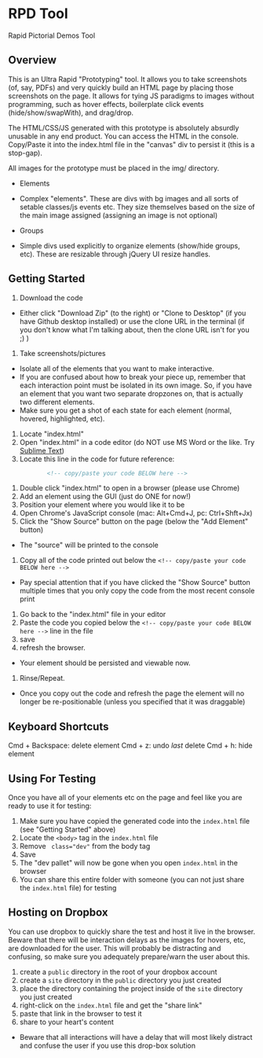 RPD Tool
===

Rapid Pictorial Demos Tool

Overview
----

This is an Ultra Rapid "Prototyping" tool. It allows you to take screenshots (of, say, PDFs) and very quickly build an HTML page by placing those screenshots on the page. It allows for tying JS paradigms to images without programming, such as hover effects, boilerplate click events (hide/show/swapWith), and drag/drop.

The HTML/CSS/JS generated with this prototype is absolutely absurdly unusable in any end product. You can access the HTML in the console. Copy/Paste it into the index.html file in the "canvas" div to persist it (this is a stop-gap).

All images for the prototype must be placed in the img/ directory.


* Elements
 * Complex "elements". These are divs with bg images and all sorts of setable classes/js events etc. They size themselves based on the size of the main image assigned (assigning an image is not optional)

* Groups
 * Simple divs used explicitly to organize elements (show/hide groups, etc). These are resizable through jQuery UI resize handles.


Getting Started
-----

1. Download the code
 * Either click "Download Zip" (to the right) or "Clone to Desktop" (if you have Github desktop installed) or use the clone URL in the terminal (if you don't know what I'm talking about, then the clone URL isn't for you ;) )
1. Take screenshots/pictures
 * Isolate all of the elements that you want to make interactive.
 * If you are confused about how to break your piece up, remember that each interaction point must be isolated in its own image. So, if you have an element that you want two separate dropzones on, that is actually two different elements.
 * Make sure you get a shot of each state for each element (normal, hovered, highlighted, etc).
1. Locate "index.html"
1. Open "index.html" in a code editor (do NOT use MS Word or the like. Try [Sublime Text](http://www.sublimetext.com/3))
1. Locate this line in the code for future reference:
 ```HTML
			<!-- copy/paste your code BELOW here -->

 ```
1. Double click "index.html" to open in a browser (please use Chrome)
1. Add an element using the GUI (just do ONE for now!)
1. Position your element where you would like it to be
1. Open Chrome's JavaScript console (mac: Alt+Cmd+J, pc: Ctrl+Shft+Jx)
1. Click the "Show Source" button on the page (below the "Add Element" button)
 * The "source" will be printed to the console
1. Copy all of the code printed out below the `<!-- copy/paste your code BELOW here -->`
 * Pay special attention that if you have clicked the "Show Source" button multiple times that you only copy the code from the most recent console print
1. Go back to the "index.html" file in your editor
1. Paste the code you copied below the `<!-- copy/paste your code BELOW here -->` line in the file
1. save
1. refresh the browser.
 * Your element should be persisted and viewable now.
1. Rinse/Repeat.
 * Once you copy out the code and refresh the page the element will no longer be re-positionable (unless you specified that it was draggable)


Keyboard Shortcuts
--------
Cmd + Backspace: delete element
Cmd + z: undo *last* delete
Cmd + h: hide element


Using For Testing
------

Once you have all of your elements etc on the page and feel like you are ready to use it for testing:

1. Make sure you have copied the generated code into the `index.html` file (see "Getting Started" above)
2. Locate the `<body>` tag in the `index.html` file
3. Remove ` class="dev"` from the body tag
4. Save
5. The "dev pallet" will now be gone when you open `index.html` in the browser
6. You can share this entire folder with someone (you can not just share the `index.html` file) for testing


Hosting on Dropbox
-----
You can use dropbox to quickly share the test and host it live in the browser. Beware that there will be interaction delays as the images for hovers, etc, are downloaded for the user. This will probably be distracting and confusing, so make sure you adequately prepare/warn the user about this.

1. create a `public` directory in the root of your dropbox account
2. create a `site` directory in the `public` directory you just created
3. place the directory containing the project inside of the `site` directory you just created
4. right-click on the `index.html` file and get the "share link"
5. paste that link in the browser to test it
6. share to your heart's content
 * Beware that all interactions will have a delay that will most likely distract and confuse the user if you use this drop-box solution
